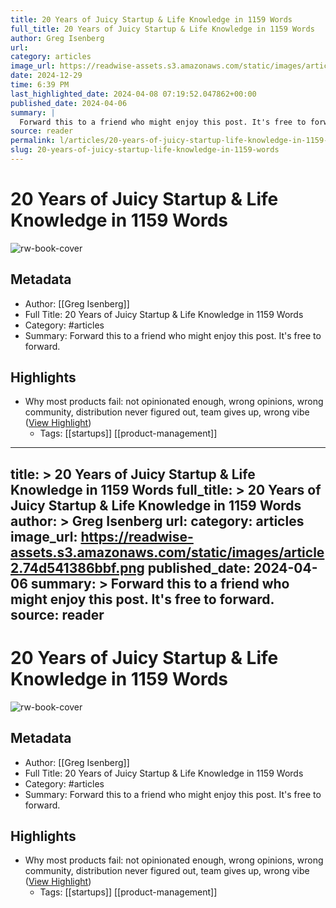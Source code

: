 ```yaml
---
title: 20 Years of Juicy Startup & Life Knowledge in 1159 Words
full_title: 20 Years of Juicy Startup & Life Knowledge in 1159 Words
author: Greg Isenberg
url: 
category: articles
image_url: https://readwise-assets.s3.amazonaws.com/static/images/article2.74d541386bbf.png
date: 2024-12-29
time: 6:39 PM
last_highlighted_date: 2024-04-08 07:19:52.047862+00:00
published_date: 2024-04-06
summary: |
  Forward this to a friend who might enjoy this post. It's free to forward.
source: reader
permalink: l/articles/20-years-of-juicy-startup-life-knowledge-in-1159-words
slug: 20-years-of-juicy-startup-life-knowledge-in-1159-words
---
```

# 20 Years of Juicy Startup & Life Knowledge in 1159 Words

![rw-book-cover](https://readwise-assets.s3.amazonaws.com/static/images/article2.74d541386bbf.png)

## Metadata
- Author: [[Greg Isenberg]]
- Full Title: 20 Years of Juicy Startup & Life Knowledge in 1159 Words
- Category: #articles
- Summary: Forward this to a friend who might enjoy this post. It's free to forward.

## Highlights
- Why most products fail: not opinionated enough, wrong opinions, wrong community, distribution never figured out, team gives up, wrong vibe ([View Highlight](https://read.readwise.io/read/01hty97qvx7q0sk0gmd81gj0xp))
    - Tags: [[startups]] [[product-management]] 


---
title: >
  20 Years of Juicy Startup & Life Knowledge in 1159 Words
full_title: >
  20 Years of Juicy Startup & Life Knowledge in 1159 Words
author: >
  Greg Isenberg
url: 
category: articles
image_url: https://readwise-assets.s3.amazonaws.com/static/images/article2.74d541386bbf.png
published_date: 2024-04-06
summary: >
  Forward this to a friend who might enjoy this post. It's free to forward.
source: reader
---
# 20 Years of Juicy Startup & Life Knowledge in 1159 Words

![rw-book-cover](https://readwise-assets.s3.amazonaws.com/static/images/article2.74d541386bbf.png)

## Metadata
- Author: [[Greg Isenberg]]
- Full Title: 20 Years of Juicy Startup & Life Knowledge in 1159 Words
- Category: #articles
- Summary: Forward this to a friend who might enjoy this post. It's free to forward.

## Highlights
- Why most products fail: not opinionated enough, wrong opinions, wrong community, distribution never figured out, team gives up, wrong vibe ([View Highlight](https://read.readwise.io/read/01hty97qvx7q0sk0gmd81gj0xp))
    - Tags: [[startups]] [[product-management]] 


